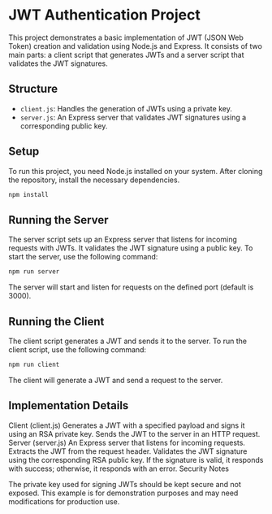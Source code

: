 # JWT Authentication Project

This project demonstrates a basic implementation of JWT (JSON Web Token) creation and validation using Node.js and Express. It consists of two main parts: a client script that generates JWTs and a server script that validates the JWT signatures.

## Structure

- `client.js`: Handles the generation of JWTs using a private key.
- `server.js`: An Express server that validates JWT signatures using a corresponding public key.

## Setup

To run this project, you need Node.js installed on your system. After cloning the repository, install the necessary dependencies.

```bash
npm install
```

## Running the Server

The server script sets up an Express server that listens for incoming requests with JWTs. It validates the JWT signature using a public key. To start the server, use the following command:

```bash
npm run server
```

The server will start and listen for requests on the defined port (default is 3000).

## Running the Client

The client script generates a JWT and sends it to the server. To run the client script, use the following command:

```bash
npm run client
```

The client will generate a JWT and send a request to the server.

## Implementation Details

Client (client.js)
Generates a JWT with a specified payload and signs it using an RSA private key.
Sends the JWT to the server in an HTTP request.
Server (server.js)
An Express server that listens for incoming requests.
Extracts the JWT from the request header.
Validates the JWT signature using the corresponding RSA public key.
If the signature is valid, it responds with success; otherwise, it responds with an error.
Security Notes

The private key used for signing JWTs should be kept secure and not exposed.
This example is for demonstration purposes and may need modifications for production use.
